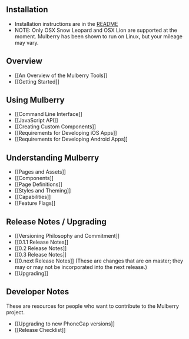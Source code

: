 ## Installation
- Installation instructions are in the [README](https://github.com/Toura/mulberry/blob/master/README.md)
- NOTE: Only OSX Snow Leopard and OSX Lion are supported at the moment. Mulberry has been shown to run on Linux, but your mileage may vary.

## Overview
- [[An Overview of the Mulberry Tools]]
- [[Getting Started]]

## Using Mulberry
- [[Command Line Interface]]
- [[JavaScript API]]
- [[Creating Custom Components]]
- [[Requirements for Developing iOS Apps]]
- [[Requirements for Developing Android Apps]]

## Understanding Mulberry
- [[Pages and Assets]]
- [[Components]]
- [[Page Definitions]]
- [[Styles and Theming]]
- [[Capabilities]]
- [[Feature Flags]]

## Release Notes / Upgrading
- [[Versioning Philosophy and Commitment]]
- [[0.1.1 Release Notes]]
- [[0.2 Release Notes]]
- [[0.3 Release Notes]]
- [[0.next Release Notes]] (These are changes that are on master; they may or may not be incorporated into the next release.)
- [[Upgrading]]

## Developer Notes

These are resources for people who want to contribute to the Mulberry project. 

- [[Upgrading to new PhoneGap versions]]
- [[Release Checklist]]
